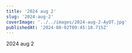 ```yaml
---
title: '2024 aug 2'
slug: '2024-aug-2'
coverImage: '../../images/2024-aug-2-AyOT.jpg'
publishedAt: '2024-08-02T09:45:18.715Z'
---
```


2024 aug 2